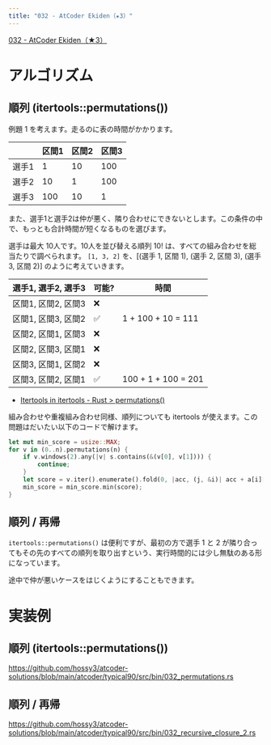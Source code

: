 ```yaml
---
title: "032 - AtCoder Ekiden（★3）"
---
```


[032 \- AtCoder Ekiden（★3）](https://atcoder.jp/contests/typical90/tasks/typical90_af)


# アルゴリズム

## 順列 (itertools::permutations())

例題 1 を考えます。走るのに表の時間がかかります。

||区間1|区間2|区間3|
|---|---|---|---|
|選手1|1|10|100|
|選手2|10|1|100|
|選手3|100|10|1|

また、選手1と選手2は仲が悪く、隣り合わせにできないとします。この条件の中で、もっとも合計時間が短くなるものを選びます。

選手は最大 10人です。10人を並び替える順列 10! は、すべての組み合わせを総当たりで調べられます。 `[1, 3, 2]` を、[(選手 1, 区間 1), (選手 2, 区間 3), (選手 3, 区間 2)] のように考えていきます。

|選手1, 選手2, 選手3|可能?|時間|
|---|---|---|
|区間1, 区間2, 区間3|❌||
|区間1, 区間3, 区間2|✅|1 + 100 + 10 = 111|
|区間2, 区間1, 区間3|❌||
|区間2, 区間3, 区間1|❌||
|区間3, 区間1, 区間2|❌||
|区間3, 区間2, 区間1|✅|100 + 1 + 100 = 201|

* [Itertools in itertools \- Rust > permutations()](https://docs.rs/itertools/latest/itertools/trait.Itertools.html#method.permutations)

組み合わせや重複組み合わせ同様、順列についても itertools が使えます。この問題はだいたい以下のコードで解けます。

```rust
let mut min_score = usize::MAX;
for v in (0..n).permutations(n) {
    if v.windows(2).any(|v| s.contains(&(v[0], v[1]))) {
        continue;
    }
    let score = v.iter().enumerate().fold(0, |acc, (j, &i)| acc + a[i][j]);
    min_score = min_score.min(score);
}
```

## 順列 / 再帰

`itertools::permutations()` は便利ですが、最初の方で選手 1 と 2 が隣り合ってもその先のすべての順列を取り出すという、実行時間的には少し無駄のある形になっています。

途中で仲が悪いケースをはじくようにすることもできます。


# 実装例

## 順列 (itertools::permutations())
https://github.com/hossy3/atcoder-solutions/blob/main/atcoder/typical90/src/bin/032_permutations.rs

## 順列 / 再帰
https://github.com/hossy3/atcoder-solutions/blob/main/atcoder/typical90/src/bin/032_recursive_closure_2.rs
